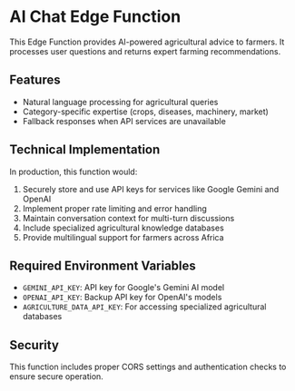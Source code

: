 # AI Chat Edge Function

This Edge Function provides AI-powered agricultural advice to farmers. It processes user questions and returns expert farming recommendations.

## Features

- Natural language processing for agricultural queries
- Category-specific expertise (crops, diseases, machinery, market)
- Fallback responses when API services are unavailable

## Technical Implementation

In production, this function would:

1. Securely store and use API keys for services like Google Gemini and OpenAI
2. Implement proper rate limiting and error handling
3. Maintain conversation context for multi-turn discussions
4. Include specialized agricultural knowledge databases
5. Provide multilingual support for farmers across Africa

## Required Environment Variables

- `GEMINI_API_KEY`: API key for Google's Gemini AI model
- `OPENAI_API_KEY`: Backup API key for OpenAI's models
- `AGRICULTURE_DATA_API_KEY`: For accessing specialized agricultural databases

## Security

This function includes proper CORS settings and authentication checks to ensure secure operation.
